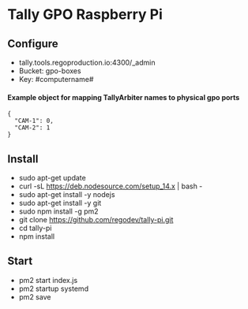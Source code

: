 # Tally GPO Raspberry Pi

## Configure
- tally.tools.regoproduction.io:4300/_admin
- Bucket: gpo-boxes
- Key: #computername#

#### Example object for mapping TallyArbiter names to physical gpo ports
```
{
  "CAM-1": 0,
  "CAM-2": 1
}
```


## Install
- sudo apt-get update
- curl -sL https://deb.nodesource.com/setup_14.x | bash -
- sudo apt-get install -y nodejs
- sudo apt-get install -y git
- sudo npm install -g pm2
- git clone https://github.com/regodev/tally-pi.git
- cd tally-pi
- npm install

## Start
- pm2 start index.js
- pm2 startup systemd
- pm2 save
